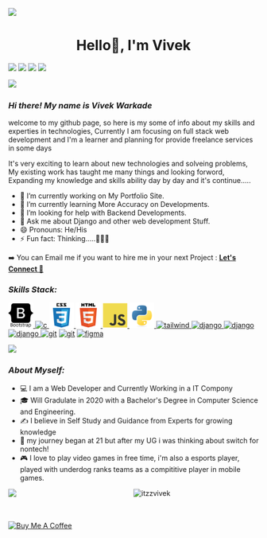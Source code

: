 ![](https://komarev.com/ghpvc/?username=itzzvivek&label=PROFILE+VIEWS)

### <h1 align="center">Hello👋, I'm Vivek</h1>
<a href="https://www.linkedin.com/in/vivek-warkade-623866216/"><img src="https://img.shields.io/badge/LinkedIn-0077B5?style=for-the-badge&logo=linkedin&logoColor=white"></a>
<a href="https://twitter.com/vivekwarkade1"><img src="https://img.shields.io/badge/Twitter-1DA1F2?style=for-the-badge&logo=twitter&logoColor=white"></a>
<a href="mailto:vivekwarkade000@gmail.com"><img src="https://img.shields.io/badge/Gmail-D14836?style=for-the-badge&logo=gmail&logoColor=white"></a>
<a href="https://discord.gg/CeEFkRu6"><img src="https://img.shields.io/badge/Discord-5865F2?style=for-the-badge&logo=discord&logoColor=white"></a>

<!-- ![Black Minimal Motivation Quote LinkedIn Banner] -->
<img src="https://user-images.githubusercontent.com/79581616/192851994-738c24ba-7150-4609-a369-566e518b1639.gif">

<h3><i>Hi there! My name is Vivek Warkade</i></h3><p>welcome to my github page, so here is my some of info about my skills and experties in technologies, Currently I am focusing on full stack web development and I'm a learner and planning for provide freelance services in some days</p>

It's very exciting to learn about new technologies and solveing problems, My existing work has taught me many things and looking forword, Expanding my knowledge and skills ability day by day and it's continue..... 

- 🔭 I’m currently working on My Portfolio Site.
- 🌱 I’m currently learning More Accuracy on Developments.
- 🤔 I’m looking for help with Backend Developments.
- 💬 Ask me about Django and other web development Stuff.
- 😄 Pronouns: He/His
- ⚡ Fun fact: Thinking.....🤔🤔🤔

➡️ You can Email me if you want to hire me in your next Project : <a href="mailto:vivekwarkade000@gmail.com" styel="margin-left: 10px;"> <b>Let's Connect 🤘</b></a>

<h3><i>Skills Stack:</i></h3>
<p align="left"> 
<!--   <a><img src="https://img.shields.io/badge/-ReactJs-61DAFB?logo=react&logoColor=white&style=for-the-badge"></a> -->
<!--   <a><img src="https://img.shields.io/badge/-bootstrap-#563d7c?logo=&logoColor=black&style=for-the-badge"></a> -->
  <a href="https://getbootstrap.com" target="_blank" rel="noreferrer"> <img src="https://raw.githubusercontent.com/devicons/devicon/master/icons/bootstrap/bootstrap-plain-wordmark.svg" alt="bootstrap" width="50" height="50"/> </a> 
  <a href="https://www.cprogramming.com/" target="_blank" rel="noreferrer"><img src="https://cdn.jsdelivr.net/gh/devicons/devicon/icons/mongodb/mongodb-original-wordmark.svg" alt="c" width="50" height="50"/> </a> <a href="https://www.w3schools.com/css/" target="_blank" rel="noreferrer"> <img src="https://raw.githubusercontent.com/devicons/devicon/master/icons/css3/css3-original-wordmark.svg" alt="css3" width="50" height="50"/> </a> 
  <a href="https://www.w3.org/html/" target="_blank" rel="noreferrer"> <img src="https://raw.githubusercontent.com/devicons/devicon/master/icons/html5/html5-original-wordmark.svg" alt="html5" width="50" height="50"/> </a> 
  <a href="https://developer.mozilla.org/en-US/docs/Web/JavaScript" target="_blank" rel="noreferrer"> <img src="https://raw.githubusercontent.com/devicons/devicon/master/icons/javascript/javascript-original.svg" alt="javascript" width="50" height="50"/> </a> 
  <a href="https://www.python.org" target="_blank" rel="noreferrer"> <img src="https://raw.githubusercontent.com/devicons/devicon/master/icons/python/python-original.svg" alt="python" width="50" height="50"/> </a> 
  <a href="https://tailwindcss.com/" target="_blank" rel="noreferrer"> <img src="https://www.vectorlogo.zone/logos/tailwindcss/tailwindcss-icon.svg" alt="tailwind" width="50" height="50"/> </a>  
  <a href="https://https://www.djangoproject.com/" target="_blank" rel="noreferrer"> <img src="https://icon-library.com/images/django-icon/django-icon-0.jpg" alt="django" width="50" height="50"/> 
    <a href="https://https://www.mysql.com/" target="_blank" rel="noreferrer"><img src="https://cdn.jsdelivr.net/gh/devicons/devicon/icons/mysql/mysql-original-wordmark.svg" alt="django" width="50" height="50"/>
      <a href="https://https://www.postgresql.com/" target="_blank" rel="noreferrer"><img src="https://cdn.jsdelivr.net/gh/devicons/devicon/icons/postgresql/postgresql-plain-wordmark.svg" alt="django" width="50" height="50"/>
    <a href="[https://https://www.git.com/](https://git-scm.com/)" target="_blank" rel="noreferrer"> <img src="https://icon-library.com/images/git-icon/git-icon-0.jpg" alt="git" width="50" height="50"/></a>
    <a href="[https://https://www.github.com/" target="_blank" rel="noreferrer"> <img src="https://icon-library.com/images/github-icon/github-icon-0.jpg" alt="git" width="50" height="50"/></a>
    <a href="https://www.figma.com/" target="_blank" rel="noreferrer"> <img src="https://www.vectorlogo.zone/logos/figma/figma-icon.svg" alt="figma" width="50" height="50"/></a></p>

<img src="https://activity-graph.herokuapp.com/graph?username=itzzvivek&theme=minimal&&show_icons=true&title_color=ffffff&icon_color=bb2acf&text_color=daf7dc&bg_color=191919">
      
<h3><i>About Myself:</i></h3>
 
   - 💻 I am a Web Developer and Currently Working in a IT Compony
   - 🎓 Will Gradulate in 2020 with a Bachelor's Degree in Computer Science and Engineering.
   - ✍️ I believe in Self Study and Guidance from Experts for growing knowledge 
   - 🏃 my journey began at 21 but after my UG i was thinking about switch for nontech!
   - 🎮 I love to play video games in free time, i'm also a esports player, played with underdog ranks teams as a compititive player in mobile games.    
 
      
      
<img align='left' src="https://github-readme-stats.vercel.app/api?username=itzzvivek&&show_icons=true&title_color=ffffff&icon_color=bb2acf&text_color=daf7dc&bg_color=191919" width="50%">
<p><img src="https://github-readme-stats.vercel.app/api/top-langs?username=itzzvivek&show_icons=true&locale=en&layout=compact&&show_icons=true&title_color=ffffff&icon_color=bb2acf&text_color=daf7dc&bg_color=191919" alt="itzzvivek"/></p>

  <br><br>
<a align="right" href="https://www.buymeacoffee.com/vivekwarkaK" target="_blank"><img src="https://cdn.buymeacoffee.com/buttons/default-yellow.png" alt="Buy Me A Coffee" height="41" width="174"></a>



